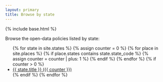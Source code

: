 ```yaml
---
layout: primary
title: Browse by state
---
```


{% include base.html %}

Browse the open-data policies listed by state:

<ul>
{% for state in site.states %}
  {% assign counter = 0 %}
  {% for place in site.places %}
    {% if place.states contains state.state_code %}
      {% assign counter = counter | plus: 1 %}
    {% endif %}
  {% endfor %}
  {% if counter > 0 %}
    <li>
      <a href="{{ state.url }}">{{ state.title }} ({{ counter }})</a>
    </li>
  {% endif %}
{% endfor %}
</ul>
<!-- The counter is really a counter of places, not docs. Doesn't matter now but could change in the future. -->
